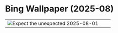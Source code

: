 # Bing Wallpaper (2025-08)

|  |  |  |
|:---:|:---:|:---:|
| ![](https://www.bing.com/th?id=OHR.EdinburghFringe_EN-US5923216873_400x240.jpg "Expect the unexpected") 2025-08-01 |  |  |
